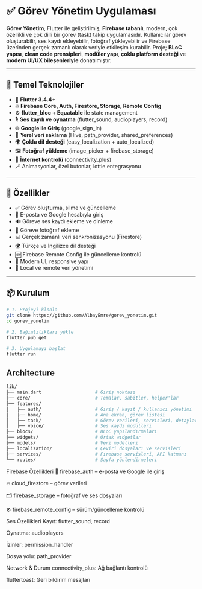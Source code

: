 # ✅ Görev Yönetim Uygulaması

**Görev Yönetim**, Flutter ile geliştirilmiş, **Firebase tabanlı**, modern, çok özellikli ve çok dilli bir görev (task) takip uygulamasıdır. Kullanıcılar görev oluşturabilir, ses kaydı ekleyebilir, fotoğraf yükleyebilir ve Firebase üzerinden gerçek zamanlı olarak veriyle etkileşim kurabilir. Proje; **BLoC yapısı**, **clean code prensipleri**, **modüler yapı**, **çoklu platform desteği** ve **modern UI/UX bileşenleriyle** donatılmıştır.

---

## 🧠 Temel Teknolojiler

- 📱 **Flutter 3.4.4+**
- 🔥 **Firebase Core, Auth, Firestore, Storage, Remote Config**
- ⚙️ **flutter_bloc + Equatable** ile state management
- 🎙️ **Ses kaydı ve oynatma** (flutter_sound, audioplayers, record)
- 🌐 **Google ile Giriş** (google_sign_in)
- 🧳 **Yerel veri saklama** (Hive, path_provider, shared_preferences)
- 🌍 **Çoklu dil desteği** (easy_localization + auto_localized)
- 🖼️ **Fotoğraf yükleme** (image_picker + firebase_storage)
- 📶 **İnternet kontrolü** (connectivity_plus)
- 🪄 Animasyonlar, özel butonlar, lottie entegrasyonu

---

## 🚀 Özellikler

- ✅ Görev oluşturma, silme ve güncelleme
- 🔐 E-posta ve Google hesabıyla giriş
- 🔊 Göreve ses kaydı ekleme ve dinleme
- 📸 Göreve fotoğraf ekleme
- 📊 Gerçek zamanlı veri senkronizasyonu (Firestore)
- 🌍 Türkçe ve İngilizce dil desteği
- 🆕 Firebase Remote Config ile güncelleme kontrolü
- 🎨 Modern UI, responsive yapı
- 🔗 Local ve remote veri yönetimi

---

## 📦 Kurulum

```bash
# 1. Projeyi klonla
git clone https://github.com/AlbayEmre/gorev_yonetim.git
cd gorev_yonetim

# 2. Bağımlılıkları yükle
flutter pub get

# 3. Uygulamayı başlat
flutter run
```
## Architecture
```bash
lib/
├── main.dart                    # Giriş noktası
├── core/                        # Temalar, sabitler, helper'lar
├── features/
│   ├── auth/                    # Giriş / kayıt / kullanıcı yönetimi
│   ├── home/                    # Ana ekran, görev listesi
│   ├── task/                    # Görev verileri, servisleri, detayları
│   ├── voice/                   # Ses kaydı modülleri
├── blocs/                       # BLoC yapılandırmaları
├── widgets/                     # Ortak widgetlar
├── models/                      # Veri modelleri
├── localization/                # Çeviri dosyaları ve servisleri
├── services/                    # Firebase servisleri, API katmanı
└── routes/                      # Sayfa yönlendirmeleri
```

 Firebase Özellikleri
🔐 firebase_auth – e-posta ve Google ile giriş

🔥 cloud_firestore – görev verileri

🗂️ firebase_storage – fotoğraf ve ses dosyaları

⚙️ firebase_remote_config – sürüm/güncelleme kontrolü

 Ses Özellikleri
Kayıt: flutter_sound, record

Oynatma: audioplayers

İzinler: permission_handler

Dosya yolu: path_provider

 Network & Durum
connectivity_plus: Ağ bağlantı kontrolü

fluttertoast: Geri bildirim mesajları

